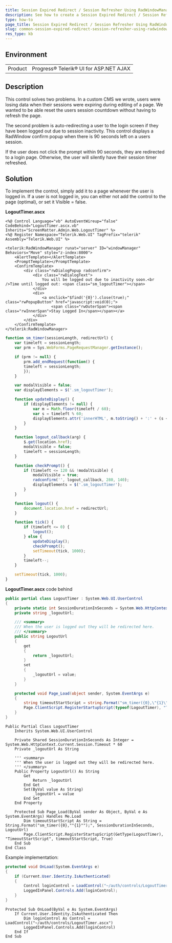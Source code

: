 ```yaml
---
title: Session Expired Redirect / Session Refresher Using RadWindowManager and jQuery
description: See how to create a Session Expired Redirect / Session Refresher Using RadWindowManager and jQuery
type: how-to
page_title: Session Expired Redirect / Session Refresher Using RadWindowManager and jQuery
slug: common-session-expired-redirect-session-refresher-using-radwindowmanager-and-jquery
res_type: kb
---
```


## Environment

<table>
	<tbody>
		<tr>
			<td>Product</td>
			<td>Progress® Telerik® UI for ASP.NET AJAX</td>
		</tr>
	</tbody>
</table>

## Description

This control solves two problems. In a custom CMS we wrote, users were losing data when their sessions were expiring during editing of a page. We wanted to be able reset the users session countdown without having to refresh the page. 

The second problem is auto-redirecting a user to the login screen if they have been logged out due to session inactivity. This control displays a RadWindow confirm popup when there is 90 seconds left on a users session.

If the user does not click the prompt within 90 seconds, they are redirected to a login page. Otherwise, the user will silently have their session timer refreshed.

## Solution

To implement the control, simply add it to a page whenever the user is logged in. If a user is not logged in, you can either not add the control to the page (optimal), or set it Visible = false.

**LogoutTimer.ascx**

````ASP.NET
<%@ Control Language="vb" AutoEventWireup="false" CodeBehind="LogoutTimer.ascx.vb" Inherits="ScreenMatter.Admin.Web.LogoutTimer" %> 
<%@ Register Namespace="Telerik.Web.UI" TagPrefix="telerik" Assembly="Telerik.Web.UI" %> 

<telerik:RadWindowManager runat="server" ID="windowManager" Behaviors="Move" style="z-index:8000"> 
    <AlertTemplate></AlertTemplate> 
    <PromptTemplate></PromptTemplate> 
    <ConfirmTemplate> 
        <div class="rwDialogPopup radconfirm"> 
            <div class="rwDialogText"> 
                You will be logged out due to inactivity soon.<br />Time until logged out: <span class="sm_logoutTimer"></span> 
            </div> 
            <div> 
                <a onclick="$find('{0}').close(true);" class="rwPopupButton" href="javascript:void(0);"> 
                    <span class="rwOuterSpan"><span class="rwInnerSpan">Stay Logged In</span></span></a> 
            </div> 
        </div> 
    </ConfirmTemplate> 
</telerik:RadWindowManager> 
````

````JavaScript
function sm_timer(sessionLength, redirectUrl) { 
    var timeleft = sessionLength; 
    var prm = Sys.WebForms.PageRequestManager.getInstance(); 

    if (prm != null) { 
        prm.add_endRequest(function() { 
        timeleft = sessionLength; 
        }); 
    } 

    var modalVisible = false; 
    var displayElements = $('.sm_logoutTimer'); 

    function updateDisplay() { 
        if (displayElements != null) { 
            var m = Math.floor(timeleft / 60); 
            var s = timeleft % 60; 
            displayElements.attr('innerHTML', m.toString() + ':' + (s <= 9 ? '0' : '') + s.toString()); 
        } 
    } 

    function logout_callback(arg) { 
        $.get(location.href); 
        modalVisible = false; 
        timeleft = sessionLength; 
    } 

    function checkPrompt() { 
        if (timeleft <= 120 && !modalVisible) { 
            modalVisible = true; 
            radconfirm('', logout_callback, 280, 140); 
            displayElements = $('.sm_logoutTimer'); 
        } 
    } 

    function logout() { 
        document.location.href = redirectUrl; 
    } 

    function tick() { 
        if (timeleft <= 0) { 
            logout(); 
        } else { 
            updateDisplay(); 
            checkPrompt(); 
            setTimeout(tick, 1000); 
        } 
        timeleft--; 
    } 

    setTimeout(tick, 1000); 
} 
````

**LogoutTimer.ascx** code behind

````C#
public partial class LogoutTimer : System.Web.UI.UserControl
{
    private static int SessionDurationInSeconds = System.Web.HttpContext.Current.Session.Timeout * 60;
    private string _logoutUrl;

    /// <summary>
    /// When the user is logged out they will be redirected here.
    /// </summary>
    public string LogoutUrl
    {
        get
        {
            return _logoutUrl;
        }
        set
        {
            _logoutUrl = value;
        }
    }

    protected void Page_Load(object sender, System.EventArgs e)
    {
        string timeoutStartScript = string.Format("sm_timer({0},\"{1}\");", SessionDurationInSeconds, LogoutUrl);
        Page.ClientScript.RegisterStartupScript(typeof(LogoutTimer), "TimeoutStartScript", timeoutStartScript, true);
    }
}
````
````VB
Public Partial Class LogoutTimer 
    Inherits System.Web.UI.UserControl 

    Private Shared SessionDurationInSeconds As Integer = System.Web.HttpContext.Current.Session.Timeout * 60 
    Private _logoutUrl As String 

    ''' <summary> 
    ''' When the user is logged out they will be redirected here. 
    ''' </summary> 
    Public Property LogoutUrl() As String 
        Get 
            Return _logoutUrl 
        End Get 
        Set(ByVal value As String) 
            _logoutUrl = value 
        End Set 
    End Property 

    Protected Sub Page_Load(ByVal sender As Object, ByVal e As System.EventArgs) Handles Me.Load 
        Dim timeoutStartScript As String = String.Format("sm_timer({0},""{1}"");", SessionDurationInSeconds, LogoutUrl) 
        Page.ClientScript.RegisterStartupScript(GetType(LogoutTimer), "TimeoutStartScript", timeoutStartScript, True) 
    End Sub 
End Class 
````

Example implementation:

````C#
protected void OnLoad(System.EventArgs e)
{
    if (Current.User.Identity.IsAuthenticated)
    {
        Control loginControl = LoadControl("~/auth/controls/LogoutTimer.ascx");
        LoggedInPanel.Controls.Add(loginControl);
    }
}
````
````VB
Protected Sub OnLoad(ByVal e As System.EventArgs) 
    If Current.User.Identity.IsAuthenticated Then 
        Dim loginControl As Control = LoadControl("~/auth/controls/LogoutTimer.ascx") 
        LoggedInPanel.Controls.Add(loginControl) 
    End If 
End Sub 
````
   
    
	 
